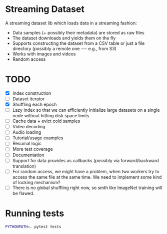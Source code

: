 # Streaming Dataset

A streaming dataset lib which loads data in a streaming fashion:
- Data samples (+ possibly their metadata) are stored as raw files
- The dataset downloads and yields them on the fly
- Supports constructing the dataset from a CSV table or just a file directory (possibly a remote one --- e.g., from S3)
- Works with images and videos
- Random access

# TODO
- [x] Index construction
- [ ] Dataset iterator
- [x] Shuffling each epoch
- [ ] Lazy index so that we can efficiently initialize large datasets on a single node without hitting disk space limits
- [ ] Cache data + evict cold samples
- [ ] Video decoding
- [ ] Audio loading
- [ ] Tutorial/usage examples
- [ ] Resumal logic
- [ ] More test coverage
- [ ] Documentation
- [ ] Support for data provides as callbacks (possibly via forward/backward translation)
- [ ] For random access, we might have a problem, when two workers try to access the same file at the same time. We need to implement some kind of locking mechanism?
- [ ] There is no global shuffling right now, so smth like ImageNet training will be flawed.

# Running tests
```bash
PYTHONPATH=. pytest tests
```
